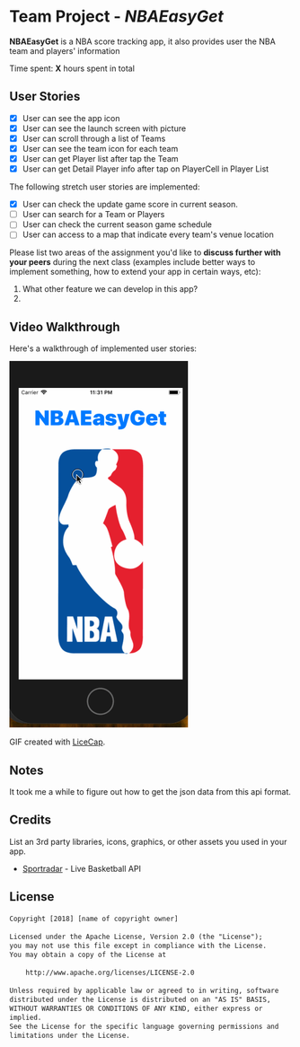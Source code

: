 # Team Project - *NBAEasyGet*

**NBAEasyGet** is a NBA score tracking app, it also provides user the NBA team and players' information

Time spent: **X** hours spent in total

## User Stories

- [x] User can see the app icon
- [x] User can see the launch screen with picture
- [x] User can scroll through a list of Teams
- [x] User can see the team icon for each team
- [x] User can get Player list after tap the Team
- [x] User can get Detail Player info after tap on PlayerCell in Player List

The following stretch user stories are implemented:

- [x] User can check the update game score in current season. 
- [ ] User can search for a Team or Players
- [ ] User can check the current season game schedule
- [ ] User can access to a map that indicate every team's venue location

Please list two areas of the assignment you'd like to **discuss further with your peers** during the next class (examples include better ways to implement something, how to extend your app in certain ways, etc):

1. What other feature we can develop in this app?
2.

## Video Walkthrough

Here's a walkthrough of implemented user stories:

<img src='https://github.com/TeamGetTicket/NBATeamProject/blob/master/src/NBAEasyGetDemo_04.gif' title='Video Walkthrough' width='' alt='Video Walkthrough' />

GIF created with [LiceCap](http://www.cockos.com/licecap/).

## Notes

It took me a while to figure out how to get the json data from this api format.


## Credits

List an 3rd party libraries, icons, graphics, or other assets you used in your app.

- [Sportradar](https://sportradar.us/) - Live Basketball API


## License

    Copyright [2018] [name of copyright owner]

    Licensed under the Apache License, Version 2.0 (the "License");
    you may not use this file except in compliance with the License.
    You may obtain a copy of the License at

        http://www.apache.org/licenses/LICENSE-2.0

    Unless required by applicable law or agreed to in writing, software
    distributed under the License is distributed on an "AS IS" BASIS,
    WITHOUT WARRANTIES OR CONDITIONS OF ANY KIND, either express or implied.
    See the License for the specific language governing permissions and
    limitations under the License.
